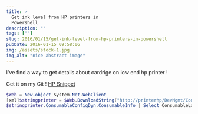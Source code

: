 ```yaml
---
title: >
  Get ink level from HP printers in
  Powershell
description: ""
tags: [""]
slug: 2016/01/15/get-ink-level-from-hp-printers-in-powershell
pubDate: 2016-01-15 09:58:06
img: /assets/stock-1.jpg
img_alt: "nice abstract image"
---
```


I've find a way to get details about cardrige on low end hp printer !

Get it on my Git ! [HP Snippet](https://github.com/EtienneDeneuve/Powershell/blob/master/HpPrinter/Snippet)

```powershell
$Web = New-object System.Net.WebClient
[xml]$stringprinter = $Web.DownloadString("http://printerhp/DevMgmt/ConsumableConfigDyn.xml")
$stringprinter.ConsumableConfigDyn.ConsumableInfo | Select ConsumableLabelCode,ConsumablePercentageLevelRemaining
```
